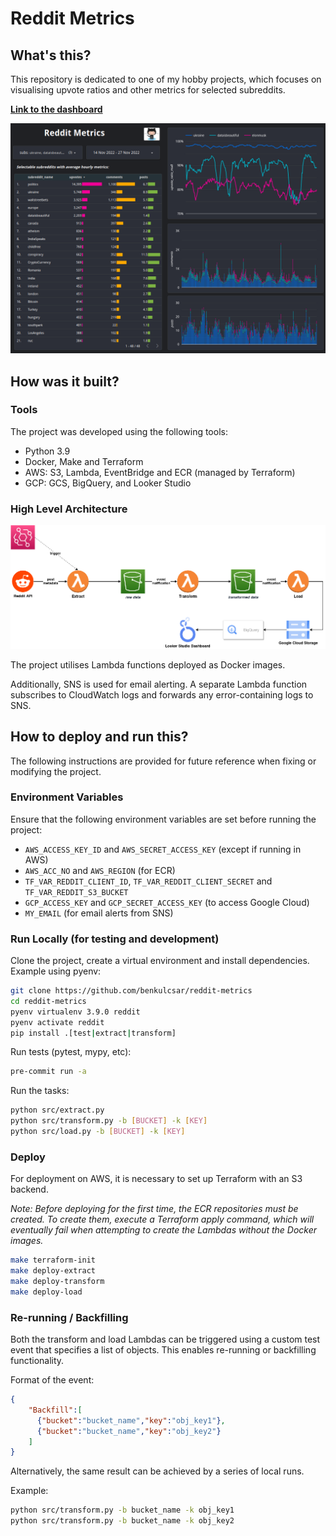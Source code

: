 # Reddit Metrics

## What's this?

This repository is dedicated to one of my hobby projects, which focuses on visualising upvote ratios and other metrics for selected subreddits.

**[Link to the dashboard](https://datastudio.google.com/reporting/865759fa-0b1a-4bee-8b67-89cb2ed0d2f0 "Looker Studio")**

!["Dashboard"](images/dash.png?v=4&s=200 "Dashboard")

## How was it built?

### Tools

The project was developed using the following tools:

- Python 3.9
- Docker, Make and Terraform
- AWS: S3, Lambda, EventBridge and ECR (managed by Terraform)
- GCP: GCS, BigQuery, and Looker Studio

### High Level Architecture

!["Architecture"](images/architecture.png?v=4&s=200 "Architecture")

The project utilises Lambda functions deployed as Docker images.

Additionally, SNS is used for email alerting. A separate Lambda function subscribes to CloudWatch logs and forwards any error-containing logs to SNS.

## How to deploy and run this?

The following instructions are provided for future reference when fixing or modifying the project.
### Environment Variables

Ensure that the following environment variables are set before running the project:

- `AWS_ACCESS_KEY_ID` and `AWS_SECRET_ACCESS_KEY` (except if running in AWS)
- `AWS_ACC_NO` and `AWS_REGION` (for ECR)
- `TF_VAR_REDDIT_CLIENT_ID`, `TF_VAR_REDDIT_CLIENT_SECRET` and `TF_VAR_REDDIT_S3_BUCKET`
- `GCP_ACCESS_KEY` and `GCP_SECRET_ACCESS_KEY` (to access Google Cloud)
- `MY_EMAIL` (for email alerts from SNS)

### Run Locally (for testing and development)

Clone the project, create a virtual environment and install dependencies. Example using pyenv:

```bash
git clone https://github.com/benkulcsar/reddit-metrics
cd reddit-metrics
pyenv virtualenv 3.9.0 reddit
pyenv activate reddit
pip install .[test|extract|transform]
```

Run tests (pytest, mypy, etc):

```bash
pre-commit run -a
```

Run the tasks:

```bash
python src/extract.py
python src/transform.py -b [BUCKET] -k [KEY]
python src/load.py -b [BUCKET] -k [KEY]
```

### Deploy

For deployment on AWS, it is necessary to set up Terraform with an S3 backend.

*Note: Before deploying for the first time, the ECR repositories must be created. To create them, execute a Terraform apply command, which will eventually fail when attempting to create the Lambdas without the Docker images.*

```bash
make terraform-init
make deploy-extract
make deploy-transform
make deploy-load
```

### Re-running / Backfilling

Both the transform and load Lambdas can be triggered using a custom test event that specifies a list of objects. This enables re-running or backfilling functionality.

Format of the event:
```json
{
    "Backfill":[
      {"bucket":"bucket_name","key":"obj_key1"},
      {"bucket":"bucket_name","key":"obj_key2"}
    ]
}
```

Alternatively, the same result can be achieved by a series of local runs.

Example:
```bash
python src/transform.py -b bucket_name -k obj_key1
python src/transform.py -b bucket_name -k obj_key2
```
